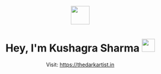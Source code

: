 <p align="center">
<picture><img src = "https://github.com/7oSkaaa/7oSkaaa/blob/main/Images/about_me.gif?raw=true" width = 50px></picture>
</p>

<h1 align="center"> Hey,  I'm Kushagra Sharma <img src="https://media.giphy.com/media/hvRJCLFzcasrR4ia7z/giphy.gif" width="35"></h1>

<p align="center">
Visit: <a href="https://www.thedarkartist.in">https://thedarkartist.in</a>
</p>

